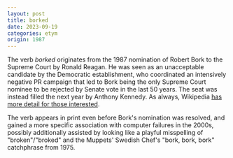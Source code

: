 ```yaml
---
layout: post
title: borked
date: 2023-09-19
categories: etym
origin: 1987
---
```

The verb *borked* originates from the 1987 nomination of Robert Bork to the Supreme Court by Ronald Reagan. He was seen as an unacceptable candidate by the Democratic establishment, who coordinated an intensively negative PR campaign that led to Bork being the only Supreme Court nominee to be rejected by Senate vote in the last 50 years. The seat was instead filled the next year by Anthony Kennedy. As always, Wikipedia [has more detail for those interested](https://en.wikipedia.org/wiki/Robert_Bork_Supreme_Court_nomination).

The verb appears in print even before Bork's nomination was resolved, and gained a more specific association with computer failures in the 2000s, possibly additionally assisted by looking like a playful misspelling of "broken"/"broked" and the Muppets' Swedish Chef's "bork, bork, bork" catchphrase from 1975.
